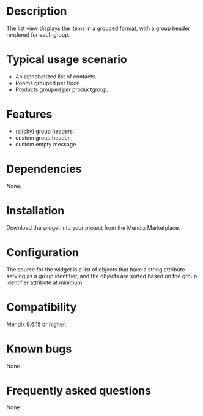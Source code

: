 # Description

The list view displays the items in a grouped format, with a group header rendered for each group.

# Typical usage scenario

+ An alphabetized list of contacts.
+ Rooms grouped per floor.
+ Products grouped per productgroup.

# Features

+ (sticky) group headers
+ custom group header
+ custom empty message

# Dependencies

None.

# Installation

Download the widget into your project from the Mendix Marketplace.

# Configuration

The source for the widget is a list of objects that have a string attribute serving as a group identifier, and the objects are sorted based on the group identifier attribute at minimum.

# Compatibility

Mendix 9.6.15 or higher.

# Known bugs

None

# Frequently asked questions

None




